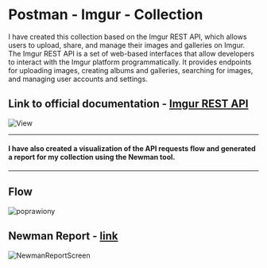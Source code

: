 # Postman - Imgur - Collection
I have created this collection based on the Imgur REST API, which allows users to upload, share, and manage their images and galleries on Imgur.
The Imgur REST API is a set of web-based interfaces that allow developers to interact with the Imgur platform programmatically. It provides endpoints for uploading images, creating albums and galleries, searching for images, and managing user accounts and settings.

Link to official documentation - [Imgur REST API](https://apidocs.imgur.com/)
---
![View](https://user-images.githubusercontent.com/62354048/230786274-5b819ef7-9cbf-4ea0-8df4-d3919b6779de.png)
***
#### I have also created a visualization of the API requests flow and generated a report for my collection using the Newman tool.
***
## Flow
![poprawiony](https://user-images.githubusercontent.com/62354048/230746702-e0298930-1a89-45f5-9c0e-2260239fa342.png)


## Newman Report - [link](https://magenta-deena-11.tiiny.site/)
![NewmanReportScreen](https://user-images.githubusercontent.com/62354048/230788959-9e2b9dd2-1c65-46f7-a5ad-6d2bfb414da1.png)


